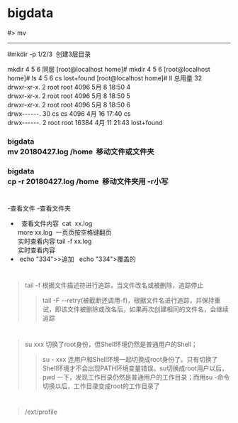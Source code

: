 # bigdata

#> mv

**************************
#mkdir  -p 1/2/3  创建3层目录

mkdir  4 5  6 同层
[root@localhost home]# mkdir 4 5 6
[root@localhost home]# ls
4  5  6  cs  lost+found
[root@localhost home]# ll
总用量 32
</br>drwxr-xr-x.  2 root root  4096 5月   8 18:50 4
</br>drwxr-xr-x.  2 root root  4096 5月   8 18:50 5
</br>drwxr-xr-x.  2 root root  4096 5月   8 18:50 6
</br>drwx------. 30 cs   cs    4096 4月  16 17:40 cs
</br>drwx------.  2 root root 16384 4月  11 21:43 lost+found



### bigdata</br>mv  20180427.log /home  移动文件或文件夹


### bigdata</br>  cp -r 20180427.log /home  移动文件夹用 -r小写
#
-查看文件
-查看文件夹
 +   查看文件内容  cat  xx.log </br> more xx.log  一页页按空格键翻页
  </br>  实时查看内容 tail -f xx.log </br> 实时查看内容
 +  echo "334">>追加   echo "334">覆盖的 
 
#
> tail  -f   根据文件描述符进行追踪，当文件改名或被删除，追踪停止
>> tail  -F  --retry(被截断还调用-f)，根据文件名进行追踪，并保持重试，即该文件被删除或改名后，如果再次创建相同的文件名，会继续追踪
#
> su xxx  切换了root身份，但Shell环境仍然是普通用户的Shell；  
>>su -  xxx   连用户和Shell环境一起切换成root身份了。只有切换了Shell环境才不会出现PATH环境变量错误。su切换成root用户以后，pwd
一下，发现工作目录仍然是普通用户的工作目录；而用su -命令切换以后，工作目录变成root的工作目录了

#
> /ext/profile



